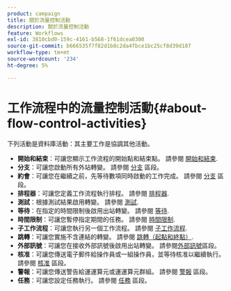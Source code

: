 ```yaml
---
product: campaign
title: 關於流量控制活動
description: 關於流量控制活動
feature: Workflows
exl-id: 3810cbd0-159c-4161-b568-1f61dcea0300
source-git-commit: b666535f7f82d1b8c2da4fbce1bc25cf8d39d187
workflow-type: tm+mt
source-wordcount: '234'
ht-degree: 5%

---
```


# 工作流程中的流量控制活動{#about-flow-control-activities}



下列活動是資料庫活動：其主要工作是協調其他活動。

* **開始和結束**：可讓您顯示工作流程的開始點和結束點。 請參閱 [開始和結束](start-and-end.md).
* **分支**：可讓您啟動所有外站轉變。 請參閱 [分支](fork.md) 區段。
* **約會**：可讓您在繼續之前，先等待數項同時啟動的工作完成。 請參閱 [分支](fork.md) 區段。
* **排程器**：可讓您定義工作流程執行排程。 請參閱 [排程器](scheduler.md).
* **測試**：根據測試結果啟用轉變。 請參閱 [測試](test.md).
* **等待**：在指定的時間限制後啟用出站轉變。 請參閱 [等待](wait.md).
* **時間限制**：可讓您暫停指定期間的任務。 請參閱 [時間限制](time-constraint.md).
* **子工作流程**：可讓您執行另一個工作流程。 請參閱 [子工作流程](sub-workflow.md).
* **跳轉**：可讓您實施不含連結的轉變。 請參閱 [跳轉（起點和終點）](jump-start-point-and-end-point.md).
* **外部訊號**：可讓您在接收外部訊號後啟用出站轉變。 請參閱[外部訊號](external-signal.md)區段。
* **核准**：可讓您傳送電子郵件給操作員或一組操作員，並等待核准以繼續執行。 請參閱 [核准](approval.md) 區段。
* **警報**：可讓您傳送警告給運運算元或運運算元群組。 請參閱 [警報](alert.md) 區段。
* **任務**：可讓您設定任務執行。 請參閱 [任務](task.md) 區段。
